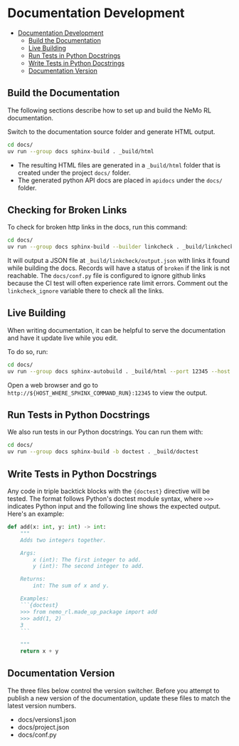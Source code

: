 # Documentation Development

- [Documentation Development](#documentation-development)
  - [Build the Documentation](#build-the-documentation)
  - [Live Building](#live-building)
  - [Run Tests in Python Docstrings](#run-tests-in-python-docstrings)
  - [Write Tests in Python Docstrings](#write-tests-in-python-docstrings)
  - [Documentation Version](#documentation-version)


## Build the Documentation

The following sections describe how to set up and build the NeMo RL documentation.

Switch to the documentation source folder and generate HTML output.

```sh
cd docs/
uv run --group docs sphinx-build . _build/html
```

* The resulting HTML files are generated in a `_build/html` folder that is created under the project `docs/` folder.
* The generated python API docs are placed in `apidocs` under the `docs/` folder.

## Checking for Broken Links

To check for broken http links in the docs, run this command:

```sh
cd docs/
uv run --group docs sphinx-build --builder linkcheck . _build/linkcheck
```

It will output a JSON file at `_build/linkcheck/output.json` with links it found while building the
docs. Records will have a status of `broken` if the link is not reachable. The `docs/conf.py` file is
configured to ignore github links because the CI test will often experience rate limit errors.
Comment out the `linkcheck_ignore` variable there to check all the links.

## Live Building

When writing documentation, it can be helpful to serve the documentation and have it update live while you edit.

To do so, run:

```sh
cd docs/
uv run --group docs sphinx-autobuild . _build/html --port 12345 --host 0.0.0.0
```

Open a web browser and go to `http://${HOST_WHERE_SPHINX_COMMAND_RUN}:12345` to view the output.


## Run Tests in Python Docstrings

We also run tests in our Python docstrings. You can run them with:

```sh
cd docs/
uv run --group docs sphinx-build -b doctest . _build/doctest
```

## Write Tests in Python Docstrings

Any code in triple backtick blocks with the `{doctest}` directive will be tested. The format follows Python's doctest module syntax, where `>>>` indicates Python input and the following line shows the expected output. Here's an example:

```python
def add(x: int, y: int) -> int:
    """
    Adds two integers together.

    Args:
        x (int): The first integer to add.
        y (int): The second integer to add.

    Returns:
        int: The sum of x and y.

    Examples:
    ```{doctest}
    >>> from nemo_rl.made_up_package import add
    >>> add(1, 2)
    3
    ```

    """
    return x + y
```

## Documentation Version

The three files below control the version switcher. Before you attempt to publish a new version of the documentation, update these files to match the latest version numbers.

* docs/versions1.json
* docs/project.json
* docs/conf.py

